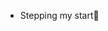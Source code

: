 
 - Stepping my start🌱


<!---
SowmiG03/SowmiG03 is a ✨ special ✨ repository because its `README.md` (this file) appears on your GitHub profile.
You can click the Preview link to take a look at your changes.
--->
